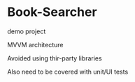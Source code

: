 # Book-Searcher
demo project

MVVM architecture

Avoided using thir-party libraries

Also need to be covered with unit/UI tests
